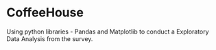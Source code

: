 # CoffeeHouse
Using python libraries - Pandas and Matplotlib to conduct a Exploratory Data Analysis from the survey.
